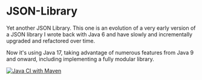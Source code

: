 # JSON-Library

Yet another JSON Library. This one is an evolution of a very early version of a JSON library I wrote
back with Java 6 and have slowly and incrementally upgraded and refactored over time.

Now it's using Java 17, taking advantage of numerous features from Java 9 and onward, including
implementing a fully modular library.

[![Java CI with Maven](https://github.com/xmljim/json/actions/workflows/maven-build.yml/badge.svg?branch=master)](https://github.com/xmljim/json/actions/workflows/maven-build.yml)